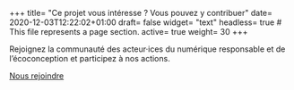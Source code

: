 +++
title= "Ce projet vous intéresse ? Vous pouvez y contribuer"
date= 2020-12-03T12:22:02+01:00
draft= false
widget= "text"
headless= true  # This file represents a page section.
active= true
weight= 30
+++

Rejoignez la communauté des acteur·ices du numérique responsable et de l’écoconception et participez à nos actions.

[Nous rejoindre](/fr/joinus)
